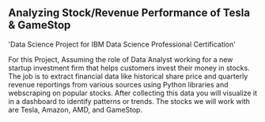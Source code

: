 ## Analyzing Stock/Revenue Performance of Tesla & GameStop
'Data Science Project for IBM Data Science Professional Certification'

For this Project, Assuming the role of Data Analyst working for a new startup investment firm that helps customers invest their money in stocks. The job is to extract financial data like historical share price and quarterly revenue reportings from various sources using Python libraries and webscraping on popular stocks. After collecting this data you will visualize it in a dashboard to identify patterns or trends. The stocks we will work with are Tesla, Amazon, AMD, and GameStop.
